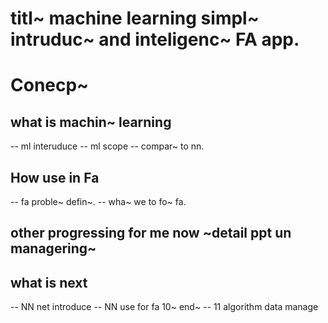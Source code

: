 # titl~ machine learning simpl~ intruduc~ and inteligenc~ FA app.

# Conecp~

## what is machin~ learning 
-- ml interuduce 
-- ml scope  -- compar~  to nn.

## How use in Fa 
-- fa proble~ defin~.
-- wha~ we to fo~ fa.

## other progressing for me now ~detail ppt un managering~

## what is next
-- NN net introduce
-- NN use for fa  10~ end~
-- 11 algorithm data manage



